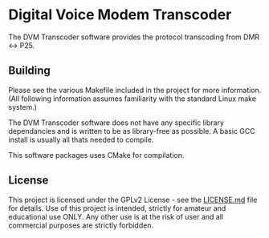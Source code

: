 # Digital Voice Modem Transcoder

The DVM Transcoder software provides the protocol transcoding from DMR <-> P25.

## Building

Please see the various Makefile included in the project for more information. (All following information assumes familiarity with the standard Linux make system.)

The DVM Transcoder software does not have any specific library dependancies and is written to be as library-free as possible. A basic GCC install is usually all thats needed to compile.

This software packages uses CMake for compilation.

## License

This project is licensed under the GPLv2 License - see the [LICENSE.md](LICENSE.md) file for details. Use of this project is intended, strictly for amateur and educational use ONLY. Any other use is at the risk of user and all commercial purposes are strictly forbidden.

